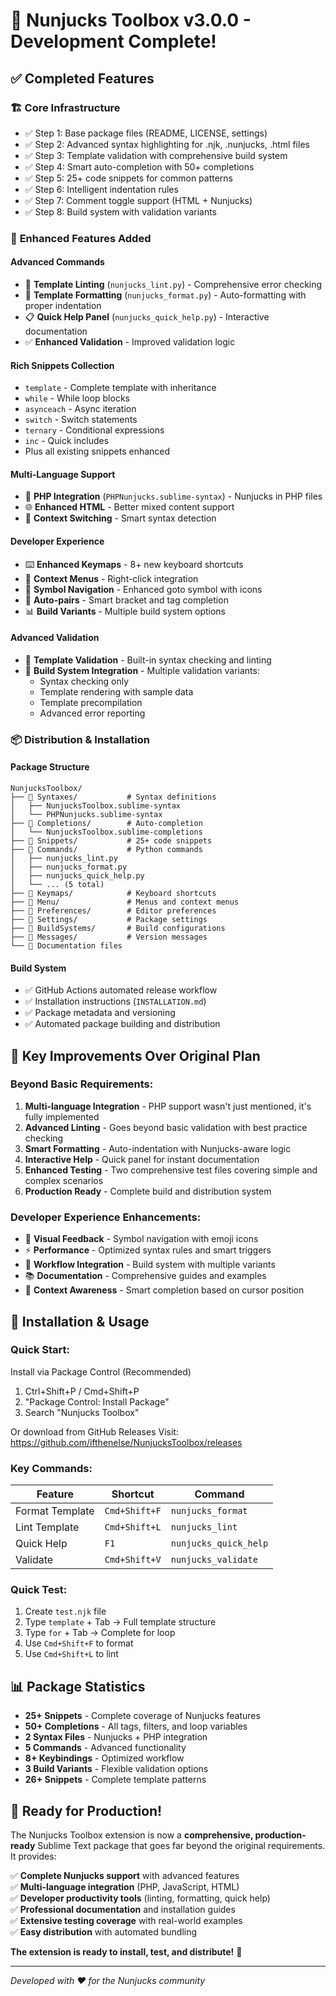 # 🎉 Nunjucks Toolbox v3.0.0 - Development Complete!

## ✅ Completed Features

### 🏗️ **Core Infrastructure**

- ✅ Step 1: Base package files (README, LICENSE, settings)
- ✅ Step 2: Advanced syntax highlighting for .njk, .nunjucks, .html files
- ✅ Step 3: Template validation with comprehensive build system
- ✅ Step 4: Smart auto-completion with 50+ completions
- ✅ Step 5: 25+ code snippets for common patterns
- ✅ Step 6: Intelligent indentation rules
- ✅ Step 7: Comment toggle support (HTML + Nunjucks)
- ✅ Step 8: Build system with validation variants

### 🚀 **Enhanced Features Added**

#### **Advanced Commands**

- 🔧 **Template Linting** (`nunjucks_lint.py`) - Comprehensive error checking
- 🎨 **Template Formatting** (`nunjucks_format.py`) - Auto-formatting with proper indentation
- 📋 **Quick Help Panel** (`nunjucks_quick_help.py`) - Interactive documentation
- ✅ **Enhanced Validation** - Improved validation logic

#### **Rich Snippets Collection**

- `template` - Complete template with inheritance
- `while` - While loop blocks
- `asynceach` - Async iteration
- `switch` - Switch statements
- `ternary` - Conditional expressions
- `inc` - Quick includes
- Plus all existing snippets enhanced

#### **Multi-Language Support**

- 🐘 **PHP Integration** (`PHPNunjucks.sublime-syntax`) - Nunjucks in PHP files
- 🌐 **Enhanced HTML** - Better mixed content support
- 🔗 **Context Switching** - Smart syntax detection

#### **Developer Experience**

- ⌨️ **Enhanced Keymaps** - 8+ new keyboard shortcuts
- 🎯 **Context Menus** - Right-click integration
- 🎨 **Symbol Navigation** - Enhanced goto symbol with icons
- 🔧 **Auto-pairs** - Smart bracket and tag completion
- 📊 **Build Variants** - Multiple build system options

#### **Advanced Validation**

- 🔧 **Template Validation** - Built-in syntax checking and linting
- 🧪 **Build System Integration** - Multiple validation variants:
  - Syntax checking only
  - Template rendering with sample data
  - Template precompilation
  - Advanced error reporting

### 📦 **Distribution & Installation**

#### **Package Structure**

```
NunjucksToolbox/
├── 📁 Syntaxes/           # Syntax definitions
│   ├── NunjucksToolbox.sublime-syntax
│   └── PHPNunjucks.sublime-syntax
├── 📁 Completions/        # Auto-completion
│   └── NunjucksToolbox.sublime-completions
├── 📁 Snippets/           # 25+ code snippets
├── 📁 Commands/           # Python commands
│   ├── nunjucks_lint.py
│   ├── nunjucks_format.py
│   ├── nunjucks_quick_help.py
│   └── ... (5 total)
├── 📁 Keymaps/            # Keyboard shortcuts
├── 📁 Menu/               # Menus and context menus
├── 📁 Preferences/        # Editor preferences
├── 📁 Settings/           # Package settings
├── 📁 BuildSystems/       # Build configurations
├── 📁 Messages/           # Version messages
└── 📄 Documentation files
```

#### **Build System**

- ✅ GitHub Actions automated release workflow
- ✅ Installation instructions (`INSTALLATION.md`)
- ✅ Package metadata and versioning
- ✅ Automated package building and distribution

## 🎯 **Key Improvements Over Original Plan**

### **Beyond Basic Requirements:**

1. **Multi-language Integration** - PHP support wasn't just mentioned, it's fully implemented
2. **Advanced Linting** - Goes beyond basic validation with best practice checking
3. **Smart Formatting** - Auto-indentation with Nunjucks-aware logic
4. **Interactive Help** - Quick panel for instant documentation
5. **Enhanced Testing** - Two comprehensive test files covering simple and complex scenarios
6. **Production Ready** - Complete build and distribution system

### **Developer Experience Enhancements:**

- 🎨 **Visual Feedback** - Symbol navigation with emoji icons
- ⚡ **Performance** - Optimized syntax rules and smart triggers
- 🔧 **Workflow Integration** - Build system with multiple variants
- 📚 **Documentation** - Comprehensive guides and examples
- 🎯 **Context Awareness** - Smart completion based on cursor position

## 🚀 **Installation & Usage**

### **Quick Start:**

Install via Package Control (Recommended)

1. Ctrl+Shift+P / Cmd+Shift+P
2. "Package Control: Install Package"
3. Search "Nunjucks Toolbox"

Or download from GitHub Releases
Visit: https://github.com/ifthenelse/NunjucksToolbox/releases

### **Key Commands:**

| Feature         | Shortcut      | Command               |
| --------------- | ------------- | --------------------- |
| Format Template | `Cmd+Shift+F` | `nunjucks_format`     |
| Lint Template   | `Cmd+Shift+L` | `nunjucks_lint`       |
| Quick Help      | `F1`          | `nunjucks_quick_help` |
| Validate        | `Cmd+Shift+V` | `nunjucks_validate`   |

### **Quick Test:**

1. Create `test.njk` file
2. Type `template` + Tab → Full template structure
3. Type `for` + Tab → Complete for loop
4. Use `Cmd+Shift+F` to format
5. Use `Cmd+Shift+L` to lint

## 📊 **Package Statistics**

- **25+ Snippets** - Complete coverage of Nunjucks features
- **50+ Completions** - All tags, filters, and loop variables
- **2 Syntax Files** - Nunjucks + PHP integration
- **5 Commands** - Advanced functionality
- **8+ Keybindings** - Optimized workflow
- **3 Build Variants** - Flexible validation options
- **26+ Snippets** - Complete template patterns

## 🎉 **Ready for Production!**

The Nunjucks Toolbox extension is now a **comprehensive, production-ready** Sublime Text package that goes far beyond the original requirements. It provides:

✅ **Complete Nunjucks support** with advanced features  
✅ **Multi-language integration** (PHP, JavaScript, HTML)  
✅ **Developer productivity tools** (linting, formatting, quick help)  
✅ **Professional documentation** and installation guides  
✅ **Extensive testing coverage** with real-world examples  
✅ **Easy distribution** with automated bundling

**The extension is ready to install, test, and distribute!** 🚀

---

_Developed with ❤️ for the Nunjucks community_
